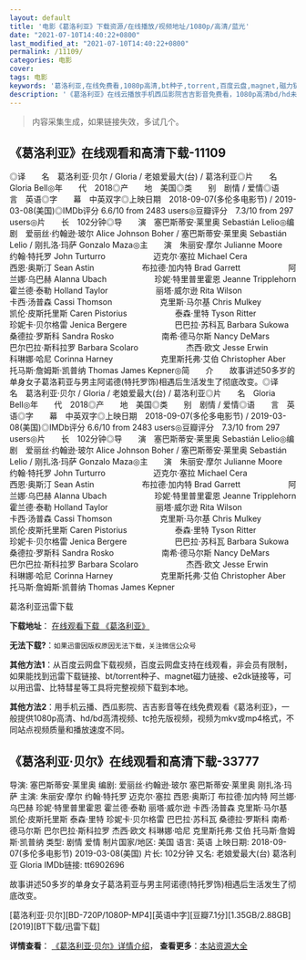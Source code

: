 ```yaml
---
layout: default
title: '电影《葛洛利亚》下载资源/在线播放/视频地址/1080p/高清/蓝光'
date: "2021-07-10T14:40:22+0800"
last_modified_at: "2021-07-10T14:40:22+0800"
permalink: /11109/
categories: 电影
cover:
tags: 电影
keywords: '葛洛利亚,在线免费看,1080p高清,bt种子,torrent,百度云盘,magnet,磁力链,迅雷下载资源'
description: '《葛洛利亚》在线云播放手机西瓜影院吉吉影音免费看，1080p高清bd/hd未删减完整版和tc抢先枪版，mkv/mp4格式，附带bt/torrent种子、magnet/磁力链、百度云盘、网盘资源迅雷下载链接'
---
```


>内容采集生成，如果链接失效，多试几个。


## 《葛洛利亚》在线观看和高清下载-11109

◎译　　名　葛洛利亚·贝尔 / Gloria / 老娘爱最大(台) / 葛洛利亚◎片　　名　Gloria Bell◎年　　代　2018◎产　　地　美国◎类　　别　剧情 / 爱情◎语　　言　英语◎字　　幕　中英双字◎上映日期　2018-09-07(多伦多电影节) / 2019-03-08(美国)◎IMDb评分 6.6/10 from 2483 users◎豆瓣评分　7.3/10 from 297 users◎片　　长　102分钟◎导　　演　塞巴斯蒂安·莱里奥 Sebastián Lelio◎编　　剧　爱丽丝·约翰逊·玻尔 Alice Johnson Boher / 塞巴斯蒂安·莱里奥 Sebastián Lelio / 刚扎洛·玛萨 Gonzalo Maza◎主　　演　朱丽安·摩尔 Julianne Moore　　　　　　约翰·特托罗 John Turturro　　　　　　迈克尔·塞拉 Michael Cera　　　　　　西恩·奥斯汀 Sean Astin　　　　　　布拉德·加内特 Brad Garrett　　　　　　阿兰娜·乌巴赫 Alanna Ubach　　　　　　珍妮·特里普里霍恩 Jeanne Tripplehorn　　　　　　霍兰德·泰勒 Holland Taylor　　　　　　丽塔·威尔逊 Rita Wilson　　　　　　卡西·汤普森 Cassi Thomson　　　　　　克里斯·马尔基 Chris Mulkey　　　　　　凯伦·皮斯托里斯 Caren Pistorius　　　　　　泰森·里特 Tyson Ritter　　　　　　珍妮卡·贝尔格雷 Jenica Bergere　　　　　　巴巴拉·苏科瓦 Barbara Sukowa　　　　　　桑德拉·罗斯科 Sandra Rosko　　　　　　南希·德马尔斯 Nancy DeMars　　　　　　巴尔巴拉·斯科拉罗 Barbara Scolaro　　　　　　杰西·欧文 Jesse Erwin　　　　　　科琳娜·哈尼 Corinna Harney　　　　　　克里斯托弗·艾伯 Christopher Aber　　　　　　托马斯·詹姆斯·凯普纳 Thomas James Kepner◎简　　介　　故事讲述50多岁的单身女子葛洛莉亚与男主阿诺德(特托罗饰)相遇后生活发生了彻底改变。◎译　　名　葛洛利亚·贝尔 / Gloria / 老娘爱最大(台) / 葛洛利亚◎片　　名　Gloria Bell◎年　　代　2018◎产　　地　美国◎类　　别　剧情 / 爱情◎语　　言　英语◎字　　幕　中英双字◎上映日期　2018-09-07(多伦多电影节) / 2019-03-08(美国)◎IMDb评分 6.6/10 from 2483 users◎豆瓣评分　7.3/10 from 297 users◎片　　长　102分钟◎导　　演　塞巴斯蒂安·莱里奥 Sebastián Lelio◎编　　剧　爱丽丝·约翰逊·玻尔 Alice Johnson Boher / 塞巴斯蒂安·莱里奥 Sebastián Lelio / 刚扎洛·玛萨 Gonzalo Maza◎主　　演　朱丽安·摩尔 Julianne Moore　　　　　　约翰·特托罗 John Turturro　　　　　　迈克尔·塞拉 Michael Cera　　　　　　西恩·奥斯汀 Sean Astin　　　　　　布拉德·加内特 Brad Garrett　　　　　　阿兰娜·乌巴赫 Alanna Ubach　　　　　　珍妮·特里普里霍恩 Jeanne Tripplehorn　　　　　　霍兰德·泰勒 Holland Taylor　　　　　　丽塔·威尔逊 Rita Wilson　　　　　　卡西·汤普森 Cassi Thomson　　　　　　克里斯·马尔基 Chris Mulkey　　　　　　凯伦·皮斯托里斯 Caren Pistorius　　　　　　泰森·里特 Tyson Ritter　　　　　　珍妮卡·贝尔格雷 Jenica Bergere　　　　　　巴巴拉·苏科瓦 Barbara Sukowa　　　　　　桑德拉·罗斯科 Sandra Rosko　　　　　　南希·德马尔斯 Nancy DeMars　　　　　　巴尔巴拉·斯科拉罗 Barbara Scolaro　　　　　　杰西·欧文 Jesse Erwin　　　　　　科琳娜·哈尼 Corinna Harney　　　　　　克里斯托弗·艾伯 Christopher Aber　　　　　　托马斯·詹姆斯·凯普纳 Thomas James Kepner


葛洛利亚迅雷下载

**下载地址**： [在线观看下载 《葛洛利亚》](https://www.993dy.com//vod-detail-id-35584.html) 


**无法下载?**：`如果迅雷因版权原因无法下载，关注微信公众号 `

**其他方法1**：从百度云网盘下载视频，百度云网盘支持在线观看，非会员有限制，如果能找到迅雷下载链接、bt/torrent种子、magnet磁力链接、e2dk链接等，可以用迅雷、比特彗星等工具将完整视频下载到本地。

**其他方法2**：用手机云播、西瓜影院、吉吉影音等在线免费观看《葛洛利亚》，一般提供1080p高清、hd/bd高清视频、tc抢先版视频，视频为mkv或mp4格式，不同站点视频质量和播放速度不同。


## 《葛洛利亚·贝尔》在线观看和高清下载-33777

导演: 塞巴斯蒂安·莱里奥 编剧: 爱丽丝·约翰逊·玻尔 塞巴斯蒂安·莱里奥 刚扎洛·玛萨 主演: 朱丽安·摩尔 约翰·特托罗 迈克尔·塞拉 西恩·奥斯汀 布拉德·加内特 阿兰娜·乌巴赫 珍妮·特里普里霍恩 霍兰德·泰勒 丽塔·威尔逊 卡西·汤普森 克里斯·马尔基 凯伦·皮斯托里斯 泰森·里特 珍妮卡·贝尔格雷 巴巴拉·苏科瓦 桑德拉·罗斯科 南希·德马尔斯 巴尔巴拉·斯科拉罗 杰西·欧文 科琳娜·哈尼 克里斯托弗·艾伯 托马斯·詹姆斯·凯普纳 类型: 剧情 爱情 制片国家/地区: 美国 语言: 英语 上映日期: 2018-09-07(多伦多电影节) 2019-03-08(美国) 片长: 102分钟 又名: 老娘爱最大(台) 葛洛利亚 Gloria IMDb链接: tt6902696

故事讲述50多岁的单身女子葛洛莉亚与男主阿诺德(特托罗饰)相遇后生活发生了彻底改变。


[葛洛利亚·贝尔][BD-720P/1080P-MP4][英语中字][豆瓣7.1分][1.35GB/2.88GB][2019][BT下载/迅雷下载]

**详情查看**： [《葛洛利亚·贝尔》详情介绍](/movie/33777/)， **查看更多**：[本站资源大全](/movie/t/all/)


